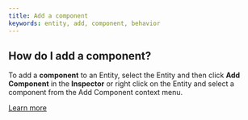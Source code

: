 ```yaml
---
title: Add a component
keywords: entity, add, component, behavior
---
```


## How do I add a component?

To add a **component** to an Entity, select the Entity and then click **Add Component** in the **Inspector** or right click on the Entity and select a component from the Add Component context menu.

[Learn more](https://developer.playcanvas.com/en/user-manual/packs/components/)